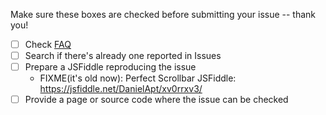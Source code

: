 Make sure these boxes are checked before submitting your issue -- thank you!

- [ ] Check [FAQ](https://github.com/noraesae/perfect-scrollbar/wiki/FAQ)
- [ ] Search if there's already one reported in Issues
- [ ] Prepare a JSFiddle reproducing the issue
  - FIXME(it's old now): Perfect Scrollbar JSFiddle: https://jsfiddle.net/DanielApt/xv0rrxv3/
- [ ] Provide a page or source code where the issue can be checked

